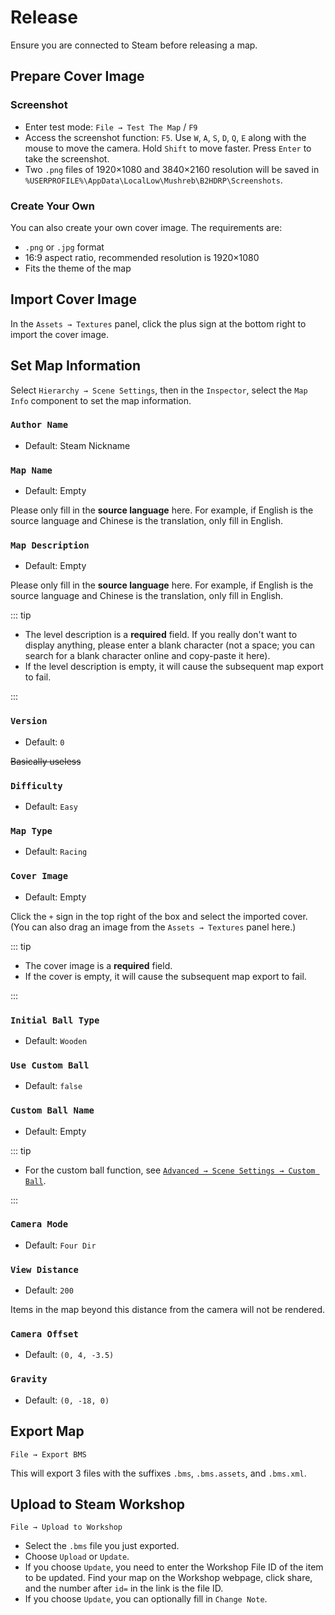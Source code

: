 # Release

Ensure you are connected to Steam before releasing a map.

## Prepare Cover Image

### Screenshot

- Enter test mode: `File → Test The Map` / `F9`
- Access the screenshot function: `F5`. Use `W`, `A`, `S`, `D`, `Q`, `E` along with the mouse to move the camera. Hold `Shift` to move faster. Press `Enter` to take the screenshot.
- Two `.png` files of 1920×1080 and 3840×2160 resolution will be saved in `%USERPROFILE%\AppData\LocalLow\Mushreb\B2HDRP\Screenshots`.

### Create Your Own

You can also create your own cover image. The requirements are:

- `.png` or `.jpg` format
- 16:9 aspect ratio, recommended resolution is 1920×1080
- Fits the theme of the map

## Import Cover Image

In the `Assets → Textures` panel, click the plus sign at the bottom right to import the cover image.

## Set Map Information

Select `Hierarchy → Scene Settings`, then in the `Inspector`, select the `Map Info` component to set the map information.

### `Author Name` <badge text="Required" />

- Default: Steam Nickname

### `Map Name` <badge text="Required" />

- Default: Empty

Please only fill in the **source language** here. For example, if English is the source language and Chinese is the translation, only fill in English.

### `Map Description` <badge text="Required" />

- Default: Empty

Please only fill in the **source language** here. For example, if English is the source language and Chinese is the translation, only fill in English.

::: tip

- The level description is a **required** field. If you really don't want to display anything, please enter a blank character (not a space; you can search for a blank character online and copy-paste it here).
- If the level description is empty, it will cause the subsequent map export to fail.

:::

### `Version` <badge text="Required" />

- Default: `0`

~~Basically useless~~

### `Difficulty`

- Default: `Easy`

### `Map Type`

- Default: `Racing`

### `Cover Image` <badge text="Required" />

- Default: Empty

Click the `+` sign in the top right of the box and select the imported cover. (You can also drag an image from the `Assets → Textures` panel here.)

::: tip

- The cover image is a **required** field.
- If the cover is empty, it will cause the subsequent map export to fail.

:::

### `Initial Ball Type`

- Default: `Wooden`

### `Use Custom Ball`

- Default: `false`

### `Custom Ball Name`

- Default: Empty

::: tip

- For the custom ball function, see [`Advanced → Scene Settings → Custom Ball`](../advanced/sceneSettings/customBall).

:::

### `Camera Mode`

- Default: `Four Dir`

### `View Distance`

- Default: `200`

Items in the map beyond this distance from the camera will not be rendered.

### `Camera Offset`

- Default: `(0, 4, -3.5)`

### `Gravity`

- Default: `(0, -18, 0)`

## Export Map

`File → Export BMS`

This will export 3 files with the suffixes `.bms`, `.bms.assets`, and `.bms.xml`.

## Upload to Steam Workshop

`File → Upload to Workshop`

- Select the `.bms` file you just exported.
- Choose `Upload` or `Update`.
- If you choose `Update`, you need to enter the Workshop File ID of the item to be updated. Find your map on the Workshop webpage, click share, and the number after `id=` in the link is the file ID.
- If you choose `Update`, you can optionally fill in `Change Note`.
